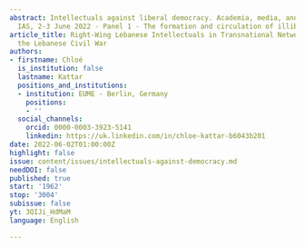 ```yaml
---
abstract: Intellectuals against liberal democracy. Academia, media, and culture, Paris
  IAS, 2-3 June 2022 - Panel 1 - The formation and circulation of illiberal ideas
article_title: Right-Wing Lebanese Intellectuals in Transnational Networks During
  the Lebanese Civil War
authors:
- firstname: Chloé
  is_institution: false
  lastname: Kattar
  positions_and_institutions:
  - institution: EUME - Berlin, Germany
    positions:
    - ''
  social_channels:
    orcid: 0000-0003-3923-5141
    linkedin: https://uk.linkedin.com/in/chloe-kattar-b6043b201
date: 2022-06-02T01:00:00Z
highlight: false
issue: content/issues/intellectuals-against-democracy.md
needDOI: false
published: true
start: '1962'
stop: '3004'
subissue: false
yt: 3QIJi_HdMaM
language: English

---
```

<Youtube yt="3QIJi_HdMaM" caption="Right-Wing Lebanese Intellectuals in Transnational Networks During the Lebanese Civil War" start="1962" stop="3004"></Youtube>